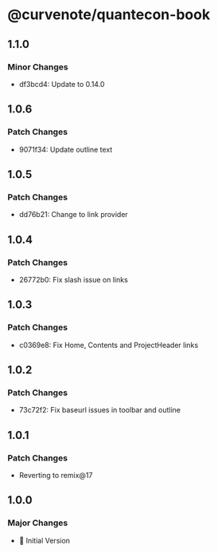 # @curvenote/quantecon-book

## 1.1.0

### Minor Changes

- df3bcd4: Update to 0.14.0

## 1.0.6

### Patch Changes

- 9071f34: Update outline text

## 1.0.5

### Patch Changes

- dd76b21: Change to link provider

## 1.0.4

### Patch Changes

- 26772b0: Fix slash issue on links

## 1.0.3

### Patch Changes

- c0369e8: Fix Home, Contents and ProjectHeader links

## 1.0.2

### Patch Changes

- 73c72f2: Fix baseurl issues in toolbar and outline

## 1.0.1

### Patch Changes

- Reverting to remix@17

## 1.0.0

### Major Changes

- 🚀 Initial Version
